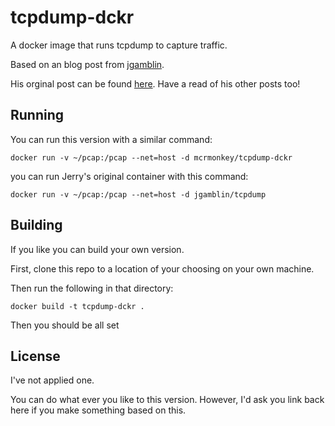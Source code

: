 # tcpdump-dckr

A docker image that runs tcpdump to capture traffic.

Based on an blog post from [jgamblin](https://github.com/jgamblin).

His orginal post can be found [here](http://jerrygamblin.com/2016/05/28/a-docker-container-to-capture-all-traffic-from-host/). 
 Have a read of his other posts too!


## Running

You can run this version with a similar command:

    docker run -v ~/pcap:/pcap --net=host -d mcrmonkey/tcpdump-dckr


you can run Jerry's original container with this command:

    docker run -v ~/pcap:/pcap --net=host -d jgamblin/tcpdump



## Building

If you like you can build your own version.

First, clone this repo to a location of your choosing on your own machine.

Then run the following in that directory:

    docker build -t tcpdump-dckr .


Then you should be all set


## License

I've not applied one.

You can do what ever you like to this version. However, I'd ask you link back here if you make something based on this.



